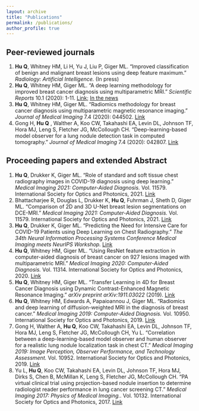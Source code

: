 ```yaml
---
layout: archive
title: "Publications"
permalink: /publications/
author_profile: true
---
```


<!-- {% if author.googlescholar %}
  You can also find my articles on <u><a href="{{author.googlescholar}}">my Google Scholar profile</a>.</u>
{% endif %}

{% include base_path %}

{% for post in site.publications reversed %}
  {% include archive-single.html %}
{% endfor %} -->

Peer-reviewed journals
------
<ol>
<li><strong>Hu Q</strong>, Whitney HM, Li H, Yu J, Liu P, Giger ML. “Improved classification of benign and malignant breast lesions using deep feature maximum.” <em>Radiology: Artificial Intelligence.</em> (In press)

<li><strong>Hu Q</strong>, Whitney HM, Giger ML. “A deep learning methodology for improved breast cancer diagnosis using multiparametric MRI.” <em>Scientific Reports</em> 10.1 (2020): 1-11. <a href="https://rdcu.be/b5iBe">Link;</a> <a href="https://www.auntminnie.com/index.aspx?sec=log&URL=https%3a%2f%2fwww.auntminnie.com%2findex.aspx%3fsec%3dsup%26sub%3dwom%26pag%3ddis%26ItemID%3d129465%26wf%3d10096">In the news</a></li>

<li><strong>Hu Q</strong>, Whitney HM, Giger ML. “Radiomics methodology for breast cancer diagnosis using multiparametric magnetic resonance imaging.” <em>Journal of Medical Imaging</em> 7.4 (2020): 044502. <a href="http://dx.doi.org/10.1117/1.JMI.7.4.044502">Link</a></li>

<li>Gong H, <strong>Hu Q</strong> , Walther A, Koo CW, Takahashi EA, Levin DL, Johnson TF, Hora MJ, Leng S, Fletcher JG, McCollough CH. “Deep-learning-based model observer for a lung nodule detection task in computed tomography.” <em>Journal of Medical Imaging</em> 7.4 (2020): 042807. <a href="http://dx.doi.org/10.1117/1.JMI.7.4.042807">Link</a></li>
</ol>

Proceeding papers and extended Abstract
------
<ol>
<li><strong>Hu Q</strong>, Drukker K, Giger ML. “Role of standard and soft tissue chest radiography images in COVID-19 diagnosis using deep learning.” <em>Medical Imaging 2021: Computer-Aided Diagnosis.</em> Vol. 11579. International Society for Optics and Photonics, 2021. <a href="https://doi.org/10.1117/12.2581977">Link</a></li>

<li>Bhattacharjee R, Douglas L, Drukker K, <strong>Hu Q</strong>, Fuhrman J, Sheth D, Giger ML. “Comparison of 2D and 3D U-Net breast lesion segmentations on DCE-MRI.” <em>Medical Imaging 2021: Computer-Aided Diagnosis.</em> Vol. 11579. International Society for Optics and Photonics, 2021. <a href="https://doi.org/10.1117/12.2581846">Link</a></li>

<li><strong>Hu Q</strong>, Drukker K, Giger ML. “Predicting the Need for Intensive Care for COVID-19 Patients using Deep Learning on Chest Radiography.” <em>The 34th Neural Information Processing Systems Conference Medical Imaging meets NeurIPS Workshop.</em> <a href="http://www.google.com/url?q=http%3A%2F%2Fwww.cse.cuhk.edu.hk%2F~qdou%2Fpublic%2Fmedneurips2020%2F79_Med-NeurIPS2020_ExtendedAbstract_IsabelleHu_camera-ready.pdf&sa=D&sntz=1&usg=AFQjCNGQc05IcjlXioeDACoHKUSmCpKQhA">Link</a></li>

<li><strong>Hu Q</strong>, Whitney HM, Giger ML. “Using ResNet feature extraction in computer-aided diagnosis of breast cancer on 927 lesions imaged with multiparametric MRI.” <em>Medical Imaging 2020: Computer-Aided Diagnosis.</em> Vol. 11314. International Society for Optics and Photonics, 2020. <a href="https://www.spiedigitallibrary.org/conference-proceedings-of-spie/11314/1131411/Using-ResNet-feature-extraction-in-computer-aided-diagnosis-of-breast/10.1117/12.2548872.short">Link</a></li>

<li><strong>Hu Q</strong>, Whitney HM, Giger ML. “Transfer Learning in 4D for Breast Cancer Diagnosis using Dynamic Contrast-Enhanced Magnetic Resonance Imaging.” <em>arXiv preprint arXiv:1911.03022</em> (2019). <a href="https://arxiv.org/abs/1911.03022">Link</a></li>

<li><strong>Hu Q</strong>, Whitney HM, Edwards A, Papaioannou J, Giger ML. “Radiomics and deep learning of diffusion-weighted MRI in the diagnosis of breast cancer.” <em>Medical Imaging 2019: Computer-Aided Diagnosis.</em> Vol. 10950. International Society for Optics and Photonics, 2019. <a href="https://www.spiedigitallibrary.org/conference-proceedings-of-spie/10950/109504A/Radiomics-and-deep-learning-of-diffusion-weighted-MRI-in-the/10.1117/12.2512626.short">Link</a></li>

<li>Gong H, Walther A, <strong>Hu Q</strong>, Koo CW, Takahashi EA, Levin DL, Johnson TF, Hora MJ, Leng S, Fletcher JG, McCollough CH, Yu L. “Correlation between a deep-learning-based model observer and human observer for a realistic lung nodule localization task in chest CT.” <em>Medical Imaging 2019: Image Perception, Observer Performance, and Technology Assessment.</em> Vol. 10952. International Society for Optics and Photonics, 2019. <a href="https://www.spiedigitallibrary.org/conference-proceedings-of-spie/10952/109520K/Correlation-between-a-deep-learning-based-model-observer-and-human/10.1117/12.2513451.short">Link</a></li>

<li>Yu L, <strong>Hu Q</strong>, Koo CW, Takahashi EA, Levin DL, Johnson TF, Hora MJ, Dirks S, Chen B, McMillan K, Leng S, Fletcher JG, McCollough CH. “PA virtual clinical trial using projection-based nodule insertion to determine radiologist reader performance in lung cancer screening CT.” <em>Medical Imaging 2017: Physics of Medical Imaging.</em>. Vol. 10132. International Society for Optics and Photonics, 2017. <a href="https://www.spiedigitallibrary.org/conference-proceedings-of-spie/10132/101321R/A-virtual-clinical-trial-using-projection-based-nodule-insertion-to/10.1117/12.2255593.short">Link</a></li>
</ol>